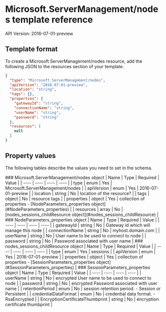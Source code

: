# Microsoft.ServerManagement/nodes template reference
API Version: 2016-07-01-preview
## Template format

To create a Microsoft.ServerManagement/nodes resource, add the following JSON to the resources section of your template.

```json
{
  "type": "Microsoft.ServerManagement/nodes",
  "apiVersion": "2016-07-01-preview",
  "location": "string",
  "tags": {},
  "properties": {
    "gatewayId": "string",
    "connectionName": "string",
    "userName": "string",
    "password": "string"
  },
  "resources": [
    null
  ]
}
```
## Property values

The following tables describe the values you need to set in the schema.

<a id="Microsoft.ServerManagement/nodes" />
### Microsoft.ServerManagement/nodes object
|  Name | Type | Required | Value |
|  ---- | ---- | ---- | ---- |
|  type | enum | Yes | Microsoft.ServerManagement/nodes |
|  apiVersion | enum | Yes | 2016-07-01-preview |
|  location | string | No | location of the resource? |
|  tags | object | No | resource tags |
|  properties | object | Yes | collection of properties - [NodeParameters_properties object](#NodeParameters_properties) |
|  resources | array | No | [nodes_sessions_childResource object](#nodes_sessions_childResource) |


<a id="NodeParameters_properties" />
### NodeParameters_properties object
|  Name | Type | Required | Value |
|  ---- | ---- | ---- | ---- |
|  gatewayId | string | No | Gateway id which will manage this node |
|  connectionName | string | No | myhost.domain.com |
|  userName | string | No | User name to be used to connect to node |
|  password | string | No | Password associated with user name |


<a id="nodes_sessions_childResource" />
### nodes_sessions_childResource object
|  Name | Type | Required | Value |
|  ---- | ---- | ---- | ---- |
|  type | enum | Yes | sessions |
|  apiVersion | enum | Yes | 2016-07-01-preview |
|  properties | object | Yes | collection of properties - [SessionParameters_properties object](#SessionParameters_properties) |


<a id="SessionParameters_properties" />
### SessionParameters_properties object
|  Name | Type | Required | Value |
|  ---- | ---- | ---- | ---- |
|  userName | string | No | encrypted User name to be used to connect to node |
|  password | string | No | encrypted Password associated with user name |
|  retentionPeriod | enum | No | session retention period. - Session or Persistent |
|  credentialDataFormat | enum | No | credential data format. - RsaEncrypted |
|  EncryptionCertificateThumbprint | string | No | encryption certificate thumbprint |

